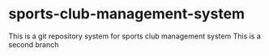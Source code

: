# sports-club-management-system
This is a git repository system for sports club management system
This is a second branch
